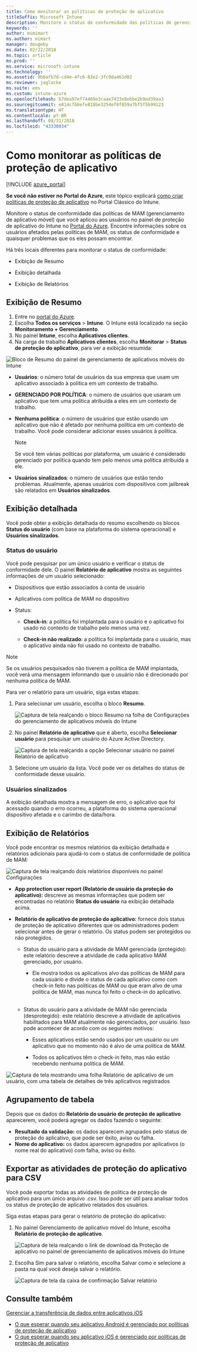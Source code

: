 ```yaml
---
title: Como monitorar as políticas de proteção de aplicativo
titleSuffix: Microsoft Intune
description: Monitore o status de conformidade das políticas de gerenciamento de aplicativo móvel no Intune.
keywords: ''
author: msmimart
ms.author: mimart
manager: dougeby
ms.date: 02/22/2018
ms.topic: article
ms.prod: ''
ms.service: microsoft-intune
ms.technology: ''
ms.assetid: 9b0afb7d-cd4e-4fc6-83e2-3fc0da461d02
ms.reviewer: joglocke
ms.suite: ems
ms.custom: intune-azure
ms.openlocfilehash: b7dea97ef74489e3caae7433e8ebbe2b9ed39aa3
ms.sourcegitcommit: e814cfbbefe818be3254ef6f859a7bf5f5b99123
ms.translationtype: HT
ms.contentlocale: pt-BR
ms.lasthandoff: 08/31/2018
ms.locfileid: "43330034"
---
```

# <a name="how-to-monitor-app-protection-policies"></a>Como monitorar as políticas de proteção de aplicativo
[!INCLUDE [azure_portal](./includes/azure_portal.md)]

**Se você não estiver no Portal do Azure**, este tópico explicará [como criar políticas de proteção de aplicativo](https://docs.microsoft.com/intune-classic/deploy-use/create-and-deploy-mobile-app-management-policies-with-microsoft-intune) no Portal Clássico do Intune.


Monitore o status de conformidade das políticas de MAM (gerenciamento de aplicativo móvel) que você aplicou aos usuários no painel de proteção de aplicativo do Intune no [Portal do Azure](https://portal.azure.com). Encontre informações sobre os usuários afetados pelas políticas de MAM, os status de conformidade e quaisquer problemas que os eles possam encontrar.

Há três locais diferentes para monitorar o status de conformidade:

-   Exibição de Resumo

-   Exibição detalhada

-   Exibição de Relatórios

## <a name="summary-view"></a>Exibição de Resumo

1. Entre no [portal do Azure](https://portal.azure.com).
2. Escolha **Todos os serviços** > **Intune**. O Intune está localizado na seção **Monitoramento + Gerenciamento**.
3. No painel **Intune**, escolha **Aplicativos clientes**.
4. Na carga de trabalho **Aplicativos clientes**, escolha **Monitorar** > **Status de proteção do aplicativo**, para ver a exibição resumida:

![Bloco de Resumo do painel de gerenciamento de aplicativos móveis do Intune](./media/app-protection-user-status-summary.png)

-   **Usuários**: o número total de usuários da sua empresa que usam um aplicativo associado à política em um contexto de trabalho.

-   **GERENCIADO POR POLÍTICA**: o número de usuários que usaram um aplicativo que tem uma política atribuída a eles em um contexto de trabalho.

-   **Nenhuma política**: o número de usuários que estão usando um aplicativo que não é afetado por nenhuma política em um contexto de trabalho. Você pode considerar adicionar esses usuários à política.
    > [!NOTE]
    > Se você tem várias políticas por plataforma, um usuário é considerado gerenciado por política quando tem pelo menos uma política atribuída a ele.

- **Usuários sinalizados**: o número de usuários que estão tendo problemas. Atualmente, apenas usuários com dispositivos com jailbreak são relatados em **Usuários sinalizados**.


## <a name="detailed-view"></a>Exibição detalhada
Você pode obter a exibição detalhada do resumo escolhendo os blocos **Status do usuário** (com base na plataforma do sistema operacional) e **Usuários sinalizados**.

### <a name="user-status"></a>Status do usuário
Você pode pesquisar por um único usuário e verificar o status de conformidade dele. O painel **Relatório de aplicativo** mostra as seguintes informações de um usuário selecionado:
- Dispositivos que estão associados à conta de usuário

- Aplicativos com política de MAM no dispositivo

- Status:

  - **Check-in**: a política foi implantada para o usuário e o aplicativo foi usado no contexto de trabalho pelo menos uma vez.

  - **Check-in não realizado**: a política foi implantada para o usuário, mas o aplicativo ainda não foi usado no contexto de trabalho.

>[!NOTE]
> Se os usuários pesquisados não tiverem a política de MAM implantada, você verá uma mensagem informando que o usuário não é direcionado por nenhuma política de MAM.

Para ver o relatório para um usuário, siga estas etapas:

1.  Para selecionar um usuário, escolha o bloco **Resumo**.

    ![Captura de tela realçando o bloco Resumo na folha de Configurações do gerenciamento de aplicativos móveis do Intune](./media/MAM-reporting-6.png)

2. No painel **Relatório de aplicativo** que é aberto, escolha **Selecionar usuário** para pesquisar um usuário do Azure Active Directory.

    ![Captura de tela realçando a opção Selecionar usuário no painel Relatório de aplicativo](./media/MAM-reporting-2.png)

3. Selecione um usuário da lista. Você pode ver os detalhes do status de conformidade desse usuário.

### <a name="flagged-users"></a>Usuários sinalizados
A exibição detalhada mostra a mensagem de erro, o aplicativo que foi acessado quando o erro ocorreu, a plataforma do sistema operacional dispositivo afetada e o carimbo de data/hora.

## <a name="reporting-view"></a>Exibição de Relatórios

Você pode encontrar os mesmos relatórios da exibição detalhada e relatórios adicionais para ajudá-lo com o status de conformidade de política de MAM:

![Captura de tela realçando dois relatórios disponíveis no painel Configurações](./media/MAM-reporting-7.png)

-   **App protection user report (Relatório de usuário da proteção do aplicativo):** descreve as mesmas informações que podem ser encontradas no relatório **Status do usuário** na exibição detalhada acima.

-   **Relatório de aplicativo de proteção do aplicativo:** fornece dois status de proteção de aplicativo diferentes que os administradores podem selecionar antes de gerar o relatório. Os status podem ser protegidos ou não protegidos.

    -   Status do usuário para a atividade de MAM gerenciada (protegido): este relatório descreve a atividade de cada aplicativo MAM gerenciado, por usuário.

        -   Ele mostra todos os aplicativos alvo das políticas de MAM para cada usuário e divide o status de cada aplicativo como com check-in feito nas políticas de MAM ou que eram alvo de uma política de MAM, mas nunca foi feito o check-in do aplicativo.
<br></br>
    -   Status do usuário para a atividade de MAM não gerenciada (desprotegido): este relatório descreve a atividade de aplicativos habilitados para MAM atualmente não gerenciados, por usuário. Isso pode acontecer de acordo com os seguintes motivos:

        -   Esses aplicativos estão sendo usados por um usuário ou um aplicativo que no momento não é alvo de uma política de MAM.

        -   Todos os aplicativos têm o check-in feito, mas não estão recebendo nenhuma política de MAM.

![Captura de tela mostrando uma folha Relatório de aplicativo de um usuário, com uma tabela de detalhes de três aplicativos registrados](./media/MAM-reporting-4.png)

## <a name="table-grouping"></a>Agrupamento de tabela

Depois que os dados do **Relatório do usuário de proteção de aplicativo** aparecerem, você poderá agregar os dados fazendo o seguinte:

- **Resultado da validação:** os dados aparecem agrupados pelo status de proteção do aplicativo, que pode ser êxito, aviso ou falha.
- **Nome do aplicativo:** os dados aparecem agrupados por aplicativos (o nome real do aplicativo) com falha, aviso ou êxito.

## <a name="export-app-protection-activities-to-csv"></a>Exportar as atividades de proteção do aplicativo para CSV

Você pode exportar todas as atividades de política de proteção de aplicativo para um único arquivo .csv. Isso pode ser útil para analisar todos os status de proteção de aplicativo relatados dos usuários.

Siga estas etapas para gerar o relatório de proteção do aplicativo:

1. No painel Gerenciamento de aplicativo móvel do Intune, escolha **Relatório de proteção de aplicativo**.

    ![Captura de tela realçando o link de download da Proteção de aplicativo no painel de gerenciamento de aplicativos móveis do Intune](./media/app-protection-report-csv-2.png)

2. Escolha Sim para salvar o relatório, escolha Salvar como e selecione a pasta na qual você deseja salvar o relatório.

    ![Captura de tela da caixa de confirmação Salvar relatório](./media/app-protection-report-csv-1.png)

## <a name="see-also"></a>Consulte também
[Gerenciar a transferência de dados entre aplicativos iOS](data-transfer-between-apps-manage-ios.md)

* [O que esperar quando seu aplicativo Android é gerenciado por políticas de proteção de aplicativo](app-protection-enabled-apps-android.md)
* [O que esperar quando seu aplicativo iOS é gerenciado por políticas de proteção de aplicativo](app-protection-enabled-apps-ios.md)
